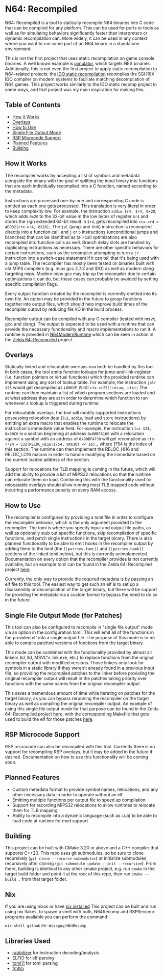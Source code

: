 # N64: Recompiled
N64: Recompiled is a tool to statically recompile N64 binaries into C code that can be compiled for any platform. This can be used for ports or tools as well as for simulating behaviors significantly faster than interpreters or dynamic recompilation can. More widely, it can be used in any context where you want to run some part of an N64 binary in a standalone environment.

This is not the first project that uses static recompilation on game console binaries. A well known example is [jamulator](https://github.com/andrewrk/jamulator), which targets NES binaries. Additionally, this is not even the first project to apply static recompilation to N64-related projects: the [IDO static recompilation](https://github.com/decompals/ido-static-recomp) recompiles the SGI IRIX IDO compiler on modern systems to faciliate matching decompilation of N64 games. This project works similarly to the IDO static recomp project in some ways, and that project was my main inspiration for making this.

## Table of Contents
* [How it Works](#how-it-works)
* [Overlays](#overlays)
* [How to Use](#how-to-use)
* [Single File Output Mode](#single-file-output-mode-for-patches)
* [RSP Microcode Support](#rsp-microcode-support)
* [Planned Features](#planned-features)
* [Building](#building)

## How it Works
The recompiler works by accepting a list of symbols and metadata alongside the binary with the goal of splitting the input binary into functions that are each individually recompiled into a C function, named according to the metadata.

Instructions are processed one-by-one and corresponding C code is emitted as each one gets processed. This translation is very literal in order to keep complexity low. For example, the instruction `addiu $r4, $r4, 0x20`, which adds `0x20` to the 32-bit value in the low bytes of register `$r4` and stores the sign extended 64-bit result in `$r4`, gets recompiled into `ctx->r4 = ADD32(ctx->r4, 0X20);` The `jal` (jump-and-link) instruction is recompiled directly into a function call, and `j` or `b` instructions (unconditional jumps and branches) that can be identified as tail-call optimizations are also recompiled into function calls as well. Branch delay slots are handled by duplicating instructions as necessary. There are other specific behaviors for certain instructions, such as the recompiler attempting to turn a `jr` instruction into a switch-case statement if it can tell that it's being used with a jump table. The recompiler has mostly been tested on binaries built with old MIPS compilers (e.g. mips gcc 2.7.2 and IDO) as well as modern clang targeting mips. Modern mips gcc may trip up the recompiler due to certain optimizations it can do, but those cases can probably be avoided by setting specific compilation flags.

Every output function created by the recompiler is currently emitted into its own file. An option may be provided in the future to group functions together into output files, which should help improve build times of the recompiler output by reducing file I/O in the build process.

Recompiler output can be compiled with any C compiler (tested with msvc, gcc and clang). The output is expected to be used with a runtime that can provide the necessary functionality and macro implementations to run it. A runtime is provided in [N64ModernRuntime](https://github.com/N64Recomp/N64ModernRuntime) which can be seen in action in the [Zelda 64: Recompiled](https://github.com/Zelda64Recomp/Zelda64Recomp) project.

## Overlays
Statically linked and relocatable overlays can both be handled by this tool. In both cases, the tool emits function lookups for jump-and-link-register (i.e. function pointers or virtual functions) which the provided runtime can implement using any sort of lookup table. For example, the instruction `jalr $25` would get recompiled as `LOOKUP_FUNC(ctx->r25)(rdram, ctx);` The runtime can then maintain a list of which program sections are loaded and at what address they are at in order to determine which function to run whenever a lookup is triggered during runtime.

For relocatable overlays, the tool will modify supported instructions possessing relocation data (`lui`, `addiu`, load and store instructions) by emitting an extra macro that enables the runtime to relocate the instruction's immediate value field. For example, the instruction `lui $24, 0x80C0` in a section beginning at address `0x80BFA100` with a relocation against a symbol with an address of `0x80BFA730` will get recompiled as `ctx->r24 = S32(RELOC_HI16(1754, 0X630) << 16);`, where 1754 is the index of this section. The runtime can then implement the RELOC_HI16 and RELOC_LO16 macros in order to handle modifying the immediate based on the current loaded address of the section.

Support for relocations for TLB mapping is coming in the future, which will add the ability to provide a list of MIPS32 relocations so that the runtime can relocate them on load. Combining this with the functionality used for relocatable overlays should allow running most TLB mapped code without incurring a performance penalty on every RAM access.

## How to Use
The recompiler is configured by providing a toml file in order to configure the recompiler behavior, which is the only argument provided to the recompiler. The toml is where you specify input and output file paths, as well as optionally stub out specific functions, skip recompilation of specific functions, and patch single instructions in the target binary. There is also planned functionality to be able to emit hooks in the recompiler output by adding them to the toml (the `[[patches.func]]` and `[[patches.hook]]` sections of the linked toml below), but this is currently unimplemented. Documentation on every option that the recompiler provides is not currently available, but an example toml can be found in the Zelda 64: Recompiled project [here](https://github.com/Mr-Wiseguy/Zelda64Recomp/blob/dev/us.rev1.toml).

Currently, the only way to provide the required metadata is by passing an elf file to this tool. The easiest way to get such an elf is to set up a disassembly or decompilation of the target binary, but there will be support for providing the metadata via a custom format to bypass the need to do so in the future.

## Single File Output Mode (for Patches)
This tool can also be configured to recompile in "single file output" mode via an option in the configuration toml. This will emit all of the functions in the provided elf into a single output file. The purpose of this mode is to be able to compile patched versions of functions from the target binary.

This mode can be combined with the functionality provided by almost all linkers (ld, lld, MSVC's link.exe, etc.) to replace functions from the original recompiler output with modified versions. Those linkers only look for symbols in a static library if they weren't already found in a previous input file, so providing the recompiled patches to the linker before providing the original recompiler output will result in the patches taking priority over functions with the same names from the original recompiler output.

This saves a tremendous amount of time while iterating on patches for the target binary, as you can bypass rerunning the recompiler on the target binary as well as compiling the original recompiler output. An example of using this single file output mode for that purpose can be found in the Zelda 64: Recompiled project [here](https://github.com/Mr-Wiseguy/Zelda64Recomp/blob/dev/patches.toml), with the corresponding Makefile that gets used to build the elf for those patches [here](https://github.com/Mr-Wiseguy/Zelda64Recomp/blob/dev/patches/Makefile).

## RSP Microcode Support
RSP microcode can also be recompiled with this tool. Currently there is no support for recompiling RSP overlays, but it may be added in the future if desired. Documentation on how to use this functionality will be coming soon.

## Planned Features
* Custom metadata format to provide symbol names, relocations, and any other necessary data in order to operate without an elf
* Emitting multiple functions per output file to speed up compilation
* Support for recording MIPS32 relocations to allow runtimes to relocate them for TLB mapping
* Ability to recompile into a dynamic language (such as Lua) to be able to load code at runtime for mod support

## Building
This project can be built with CMake 3.20 or above and a C++ compiler that supports C++20. This repo uses git submodules, so be sure to clone recursively (`git clone --recurse-submodules`) or initialize submodules recursively after cloning (`git submodule update --init --recursive`). From there, building is identical to any other cmake project, e.g. run `cmake` in the target build folder and point it at the root of this repo, then run `cmake --build .` from that target folder.

## Nix
If you are using nixos or have [nix installed](https://nixos.org/)
This project can be built and run using nix flakes, to spawn a shell with both, N64Recomp and RSPRecomp programs available you can perform the command:

`nix shell github:Mr-Wiseguy/N64Recomp`

## Libraries Used
* [rabbitizer](https://github.com/Decompollaborate/rabbitizer) for instruction decoding/analysis
* [ELFIO](https://github.com/serge1/ELFIO) for elf parsing
* [toml11](https://github.com/ToruNiina/toml11) for toml parsing
* [fmtlib](https://github.com/fmtlib/fmt)
